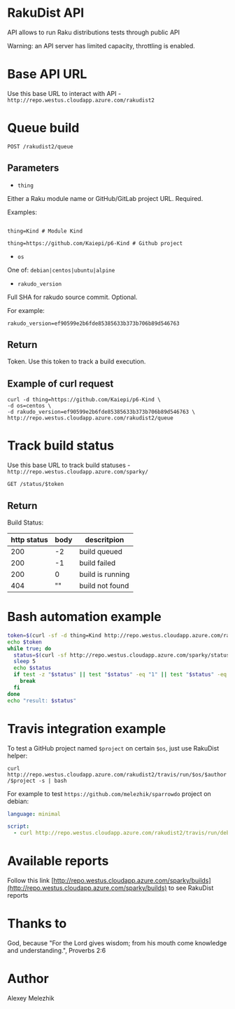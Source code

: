 # RakuDist API

API allows to run Raku distributions tests through public API

Warning: an API server has limited capacity, throttling is enabled.

# Base API URL

Use this base URL to interact with API - `http://repo.westus.cloudapp.azure.com/rakudist2`

# Queue build

`POST /rakudist2/queue`

## Parameters

- `thing`

Either a Raku module name or GitHub/GitLab project URL. Required.

Examples:

```

thing=Kind # Module Kind

thing=https://github.com/Kaiepi/p6-Kind # Github project 

```

- `os`

One of: `debian|centos|ubuntu|alpine`

- `rakudo_version`

Full SHA for rakudo source commit. Optional.

For example:

```
rakudo_version=ef90599e2b6fde85385633b373b706b89d546763
```

## Return 

Token. Use this token to track a build execution.

## Example of curl request

```shell
curl -d thing=https://github.com/Kaiepi/p6-Kind \
-d os=centos \
-d rakudo_version=ef90599e2b6fde85385633b373b706b89d546763 \
http://repo.westus.cloudapp.azure.com/rakudist2/queue
```

# Track build status

Use this base URL to track build statuses - `http://repo.westus.cloudapp.azure.com/sparky/`

`GET /status/$token`

## Return 

Build Status:

| http status | body | descritpion |
| ------------| ---- | ----------- |
| 200         | -2   | build queued |
| 200         | -1   | build failed |
| 200         | 0    | build is running |
| 404         |  ""  | build not found |


# Bash automation example

```bash
token=$(curl -sf -d thing=Kind http://repo.westus.cloudapp.azure.com/rakudist2/queue)
echo $token
while true; do
  status=$(curl -sf http://repo.westus.cloudapp.azure.com/sparky/status/$token)
  sleep 5
  echo $status
  if test -z "$status" || test "$status" -eq "1" || test "$status" -eq "-1"; then
    break
  fi
done
echo "result: $status"
```

# Travis integration example

To test a GitHub project named `$project` on certain `$os`, just use RakuDist helper:

`curl http://repo.westus.cloudapp.azure.com/rakudist2/travis/run/$os/$author/$project -s | bash`

For example to test `https://github.com/melezhik/sparrowdo` project on debian:

```yaml
language: minimal

script:
  - curl http://repo.westus.cloudapp.azure.com/rakudist2/travis/run/debian/melezhik/sparrowdo -s | bash
```

# Available reports

Follow this link [http://repo.westus.cloudapp.azure.com/sparky/builds](http://repo.westus.cloudapp.azure.com/sparky/builds) to see RakuDist reports

# Thanks to

God, because "For the Lord gives wisdom; from his mouth come knowledge and understanding.", Proverbs 2:6

# Author

Alexey Melezhik


